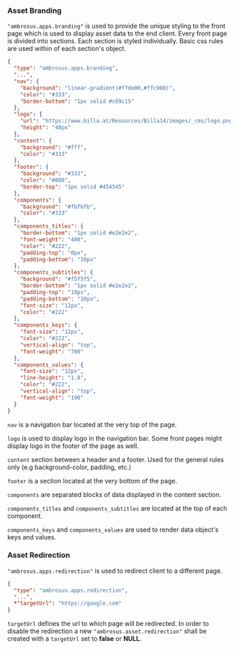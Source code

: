 ### Asset Branding

`"ambrosus.apps.branding"` is used to provide the unique styling to the front page which is used to display asset data to the end client. Every front page is divided into sections. Each section is styled individually. Basic css rules are used within of each section's object.

```json
{
  "type": "ambrosus.apps.branding",
  "...",
  "nav": {
    "background": "linear-gradient(#ffde00,#ffc900)",
    "color": "#333",
    "border-bottom": "1px solid #c69c15"
  },
  "logo": {
    "url": "https://www.billa.at/Resources/Billa14/images/_cms/logo.png",
    "height": "40px"
  },
  "content": {
    "background": "#fff",
    "color": "#333"
  },
  "footer": {
    "background": "#333",
    "color": "#888",
    "border-top": "1px solid #454545"
  },
  "components": {
    "background": "#fbfbfb",
    "color": "#333"
  },
  "components_titles": {
    "border-bottom": "1px solid #e2e2e2",
    "font-weight": "400",
    "color": "#222",
    "padding-top": "0px",
    "padding-bottom": "10px"
  },
  "components_subtitles": {
    "background": "#f5f5f5",
    "border-bottom": "1px solid #e2e2e2",
    "padding-top": "10px",
    "padding-bottom": "10px",
    "font-size": "12px",
    "color": "#222"
  },
  "components_keys": {
    "font-size": "12px",
    "color": "#222",
    "vertical-align": "top",
    "font-weight": "700"
  },
  "components_values": {
    "font-size": "12px",
    "line-height": "1.8",
    "color": "#222",
    "vertical-align": "top",
    "font-weight": "100"
  }
}
```

`nav` is a navigation bar located at the very top of the page.

`logo` is used to display logo in the navigation bar. Some front pages might display logo in the footer of the page as well.

`content` section between a header and a footer. Used for the general rules only (e.g background-color, padding, etc.)

`footer` is a section located at the very bottom of the page.

`components` are separated blocks of data displayed in the content section.

`components_titles` and `components_subtitles` are located at the top of each component.

`components_keys` and `components_values` are used to render data object's keys and values.

### Asset Redirection

`"ambrosus.apps.redirection"` is used to redirect client to a different page.

```json
{
  "type": "ambrosus.apps.redirection",
  "...",
  *"targetUrl": "https://google.com"
}
```

`targetUrl` defines the url to which page will be redirected. In order to disable the redirection a new `"ambrosus.asset.redirection"` shall be created with a `targetUrl` set to **false** or **NULL**.
